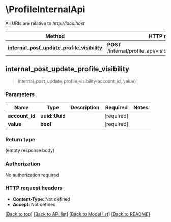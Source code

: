 # \ProfileInternalApi

All URIs are relative to *http://localhost*

Method | HTTP request | Description
------------- | ------------- | -------------
[**internal_post_update_profile_visibility**](ProfileInternalApi.md#internal_post_update_profile_visibility) | **POST** /internal/profile_api/visiblity/{account_id}/{value} | 



## internal_post_update_profile_visibility

> internal_post_update_profile_visibility(account_id, value)


### Parameters


Name | Type | Description  | Required | Notes
------------- | ------------- | ------------- | ------------- | -------------
**account_id** | **uuid::Uuid** |  | [required] |
**value** | **bool** |  | [required] |

### Return type

 (empty response body)

### Authorization

No authorization required

### HTTP request headers

- **Content-Type**: Not defined
- **Accept**: Not defined

[[Back to top]](#) [[Back to API list]](../README.md#documentation-for-api-endpoints) [[Back to Model list]](../README.md#documentation-for-models) [[Back to README]](../README.md)

